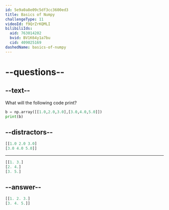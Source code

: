 ```yaml
---
id: 5e9a0a8e09c5df3cc3600ed3
title: Basics of Numpy
challengeType: 11
videoId: f9QrZrKQMLI
bilibiliIds:
  aid: 763014202
  bvid: BV1K64y1a7bu
  cid: 409025169
dashedName: basics-of-numpy
---
```


# --questions--

## --text--

What will the following code print?

```python
b = np.array([[1.0,2.0,3.0],[3.0,4.0,5.0]])
print(b)
```

## --distractors--

```python
[[1.0 2.0 3.0]
[3.0 4.0 5.0]]
```

---

```python
[[1. 3.]
[2. 4.]
[3. 5.]
```

## --answer--

```python
[[1. 2. 3.]
[3. 4. 5.]]
```

